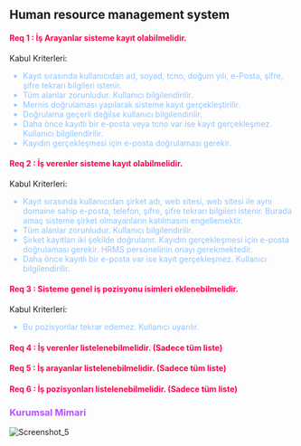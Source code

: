 ## Human resource management system

#### <span style="color:#FF0048FF;">Req 1 : İş Arayanlar sisteme kayıt olabilmelidir.</span>

Kabul Kriterleri:
<ul style="color: #92c3ff">
    <li>Kayıt sırasında kullanıcıdan ad, soyad, tcno, doğum yılı, e-Posta, şifre, şifre tekrarı bilgileri istenir.</li>
    <li>Tüm alanlar zorunludur. Kullanıcı bilgilendirilir.</li>
    <li>Mernis doğrulaması yapılarak sisteme kayıt gerçekleştirilir.</li>
    <li>Doğrulama geçerli değilse kullanıcı bilgilendirilir.</li>
    <li>Daha önce kayıtlı bir e-posta veya tcno var ise kayıt gerçekleşmez. Kullanıcı bilgilendirilir.</li>
    <li>Kayıdın gerçekleşmesi için e-posta doğrulaması gerekir.</li>
</ul>

#### <span style="color:#FF0048FF;">Req 2 : İş verenler sisteme kayıt olabilmelidir.</span>

Kabul Kriterleri:

<ul style="color: #92c3ff">
    <li>Kayıt sırasında kullanıcıdan şirket adı, web sitesi, web sitesi ile aynı domaine sahip e-posta, telefon, şifre, şifre tekrarı bilgileri istenir. Burada amaç sisteme şirket olmayanların katılmasını engellemektir.</li>
    <li>Tüm alanlar zorunludur. Kullanıcı bilgilendirilir.</li>
    <li>Şirket kayıtları iki şekilde doğrulanır. Kayıdın gerçekleşmesi için e-posta doğrulaması gerekir. HRMS personelinin onayı gerekmektedir.</li>
    <li>Daha önce kayıtlı bir e-posta var ise kayıt gerçekleşmez. Kullanıcı bilgilendirilir.</li>
</ul>

#### <span style="color:#FF0048FF;">Req 3 : Sisteme genel iş pozisyonu isimleri eklenebilmelidir.</span>

Kabul Kriterleri:
<ul style="color: #92c3ff">
    <li>Bu pozisyonlar tekrar edemez. Kullanıcı uyarılır.</li>
</ul>

#### <span style="color:#FF0048FF;">Req 4 : İş verenler listelenebilmelidir. (Sadece tüm liste)</span>

#### <span style="color:#FF0048FF;">Req 5 : İş arayanlar listelenebilmelidir. (Sadece tüm liste)</span>

#### <span style="color:#FF0048FF;">Req 6 : İş pozisyonları listelenebilmelidir. (Sadece tüm liste)</span>

### <span style="color:#b453ff;">Kurumsal Mimari</span>

[comment]: <> (![mm]&#40;https://user-images.githubusercontent.com/61664693/117733028-8a49d680-b1f9-11eb-9e88-d4950a59ca08.png&#41;)
![Screenshot_5](https://user-images.githubusercontent.com/61664693/119628050-6c918980-be15-11eb-8a1c-2c35b97d406e.png)
